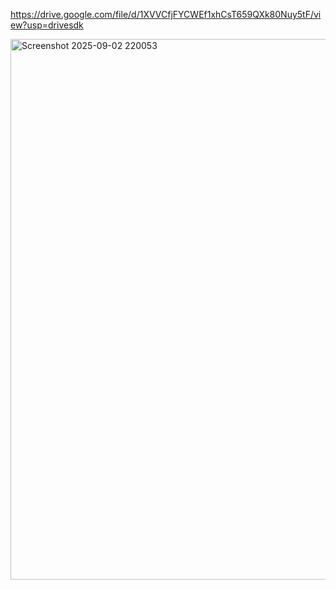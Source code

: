 https://drive.google.com/file/d/1XVVCfjFYCWEf1xhCsT659QXk80Nuy5tF/view?usp=drivesdk

<img width="1259" height="865" alt="Screenshot 2025-09-02 220053" src="https://github.com/user-attachments/assets/ff1657ff-8c23-48a5-b032-5ec0745470da" />
